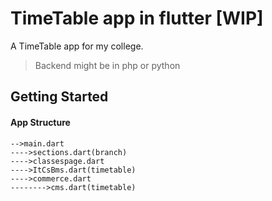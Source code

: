 # TimeTable app in flutter [WIP]

A TimeTable app for my college.
> Backend might be in php or python

## Getting Started

#### App Structure
```
-->main.dart 
---->sections.dart(branch)
---->classespage.dart 
---->ItCsBms.dart(timetable)
---->commerce.dart 
-------->cms.dart(timetable)
```
